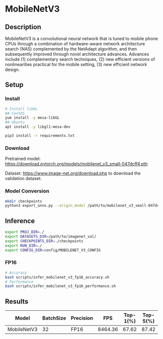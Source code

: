 # MobileNetV3

## Description

MobileNetV3 is a convolutional neural network that is tuned to mobile phone CPUs through a combination of hardware-aware network architecture search (NAS) complemented by the NetAdapt algorithm, and then subsequently improved through novel architecture advances. Advances include (1) complementary search techniques, (2) new efficient versions of nonlinearities practical for the mobile setting, (3) new efficient network design.

## Setup

### Install

```bash
# Install libGL
## CentOS
yum install -y mesa-libGL
## Ubuntu
apt install -y libgl1-mesa-dev

pip3 install -r requirements.txt
```

### Download

Pretrained model: <https://download.pytorch.org/models/mobilenet_v3_small-047dcff4.pth>

Dataset: <https://www.image-net.org/download.php> to download the validation dataset.

### Model Conversion

```bash
mkdir checkpoints
python3 export_onnx.py --origin_model /path/to/mobilenet_v3_small-047dcff4.pth --output_model checkpoints/mobilenet_v3.onnx
```

## Inference

```bash
export PROJ_DIR=./
export DATASETS_DIR=/path/to/imagenet_val/
export CHECKPOINTS_DIR=./checkpoints
export RUN_DIR=./
export CONFIG_DIR=config/MOBILENET_V3_CONFIG
```

### FP16

```bash
# Accuracy
bash scripts/infer_mobilenet_v3_fp16_accuracy.sh
# Performance
bash scripts/infer_mobilenet_v3_fp16_performance.sh
```

## Results

Model       | BatchSize | Precision|   FPS    | Top-1(%) | Top-5(%)
------------|-----------|----------|----------|----------|--------
MobileNetV3 |    32     |   FP16   | 8464.36  |  67.62   | 87.42
